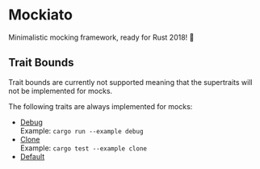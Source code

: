 # Mockiato

Minimalistic mocking framework, ready for Rust 2018! 🎉

## Trait Bounds

Trait bounds are currently not supported meaning that the supertraits will not be implemented for mocks.

The following traits are always implemented for mocks:

- [Debug](https://doc.rust-lang.org/std/fmt/trait.Debug.html)  
  Example: `cargo run --example debug`
- [Clone](https://doc.rust-lang.org/std/clone/trait.Clone.html)  
  Example: `cargo test --example clone` 
- [Default](https://doc.rust-lang.org/std/default/trait.Default.html)  

